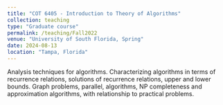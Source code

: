 ```yaml
---
title: "COT 6405 - Introduction to Theory of Algorithms"
collection: teaching
type: "Graduate course"
permalink: /teaching/Fall2022
venue: "University of South Florida, Spring"
date: 2024-08-13
location: "Tampa, Florida"
---
```


Analysis techniques for algorithms. Characterizing algorithms in terms of recurrence relations, solutions of recurrence relations, upper and lower bounds. Graph problems, parallel, algorithms, NP completeness and approximation algorithms, with relationship to practical problems.